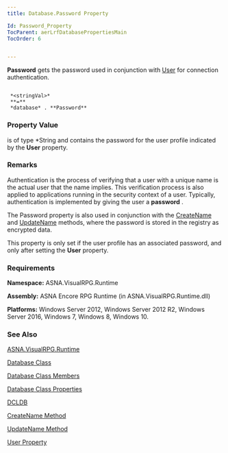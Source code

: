 ```yaml
---
title: Database.Password Property

Id: Password_Property
TocParent: aerLrfDatabasePropertiesMain
TocOrder: 6


---
```


**Password** gets the password used in conjunction with [User](User_Property.html) for connection authentication. 

```

 *<stringVal>* 
 **=** 
 *database* . **Password**  
```

### Property Value
*<stringVal>* is of type *String and contains the password for the user profile indicated by the **User** property. 

### Remarks
Authentication is the process of verifying that a user with a unique name is the actual user that the name implies. This verification process is also applied to applications running in the security context of a user. Typically, authentication is implemented by giving the user a **password** . 

The Password property is also used in conjunction with the [CreateName](CreateName_Method.html) and [UpdateName](UpdateName_Method.html) methods, where the password is stored in the registry as encrypted data. 

This property is only set if the user profile has an associated password, and only after setting the **User** property. 

### Requirements
**Namespace:** ASNA.VisualRPG.Runtime 

**Assembly:** ASNA Encore RPG Runtime (in ASNA.VisualRPG.Runtime.dll) 

**Platforms:** Windows Server 2012, Windows Server 2012 R2, Windows Server 2016, Windows 7, Windows 8, Windows 10. 

### See Also
[ASNA.VisualRPG.Runtime](aerLrfRuntimeNamespace.html)

[Database Class](Date_Formats.html)

[Database Class Members](aerLrfDatabasePropertiesMain.html)

[Database Class Properties](aerLrfDatabasePropertiesMain.html)

[DCLDB](DCLDB.html)

[CreateName Method](CreateName_Method.html)

[UpdateName Method](UpdateName_Method.html)

[User Property](User_Property.html) <br /> 
